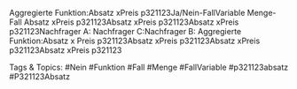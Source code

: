 Aggregierte Funktion:Absatz xPreis p321123Ja/Nein-FallVariable Menge-Fall
Absatz xPreis p321123Absatz xPreis p321123Absatz xPreis p321123Nachfrager A:
Nachfrager C:Nachfrager B:
Aggregierte Funktion:Absatz x
Preis p321123Absatz xPreis p321123Absatz xPreis p321123Absatz xPreis p321123

   Tags & Topics:
   #Nein
   #Funktion
   #Fall
   #Menge
   #FallVariable
   #p321123absatz
   #P321123Absatz